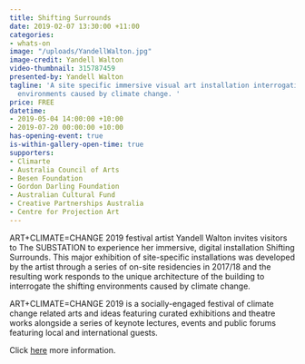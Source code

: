```yaml
---
title: Shifting Surrounds
date: 2019-02-07 13:30:00 +11:00
categories:
- whats-on
image: "/uploads/YandellWalton.jpg"
image-credit: Yandell Walton
video-thumbnail: 315787459
presented-by: Yandell Walton
tagline: 'A site specific immersive visual art installation interrogating the shifting
  environments caused by climate change. '
price: FREE
datetime:
- 2019-05-04 14:00:00 +10:00
- 2019-07-20 00:00:00 +10:00
has-opening-event: true
is-within-gallery-open-time: true
supporters:
- Climarte
- Australia Council of Arts
- Besen Foundation
- Gordon Darling Foundation
- Australian Cultural Fund
- Creative Partnerships Australia
- Centre for Projection Art
---
```


ART+CLIMATE=CHANGE 2019 festival artist Yandell Walton invites visitors to The SUBSTATION to experience her immersive, digital installation Shifting Surrounds. This major exhibition of site-specific installations was developed by the artist through a series of on-site residencies in 2017/18 and the resulting work responds to the unique architecture of the building to interrogate the shifting environments caused by climate change. 

ART+CLIMATE=CHANGE 2019 is a socially-engaged festival of climate change related arts and ideas featuring curated exhibitions and theatre works alongside a series of keynote lectures, events and public forums featuring local and international guests. 

Click [here](www.artclimatechange.org) more information.
